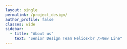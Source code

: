 ```yaml
---
layout: single
permalink: /project_design/
author_profile: false
classes: wide
sidebar:
  - title: "About us"
    text: "Senior Design Team Helios<br />New Line"
---
```









